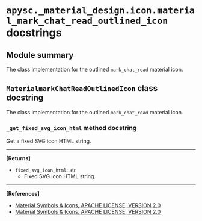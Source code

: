# `apysc._material_design.icon.material_mark_chat_read_outlined_icon` docstrings

## Module summary

The class implementation for the outlined `mark_chat_read` material icon.

## `MaterialmarkChatReadOutlinedIcon` class docstring

The class implementation for the outlined `mark_chat_read` material icon.

### `_get_fixed_svg_icon_html` method docstring

Get a fixed SVG icon HTML string.<hr>

**[Returns]**

- `fixed_svg_icon_html`: str
  - Fixed SVG icon HTML string.

<hr>

**[References]**

- [Material Symbols & Icons, APACHE LICENSE, VERSION 2.0](https://fonts.google.com/icons?icon.size=24&icon.color=%23e8eaed)
- [Material Symbols & Icons, APACHE LICENSE, VERSION 2.0](https://www.apache.org/licenses/LICENSE-2.0.html)